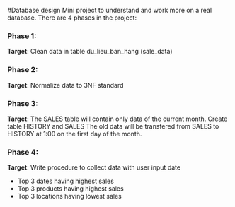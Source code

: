#Database design
Mini project to understand and work more on a real database.
There are 4 phases in the project:
### Phase 1:
**Target**: Clean data in table du_lieu_ban_hang (sale_data)
### Phase 2:
**Target**: Normalize data to 3NF standard
### Phase 3:
**Target**: The SALES table will contain only data of the current month.
Create table HISTORY and SALES
The old data will be transfered from SALES to HISTORY at 1:00 on the first day of the month.
### Phase 4:
**Target**: Write procedure to collect data with user input date
+ Top 3 dates having highest sales
+ Top 3 products having highest sales
+ Top 3 locations having lowest sales